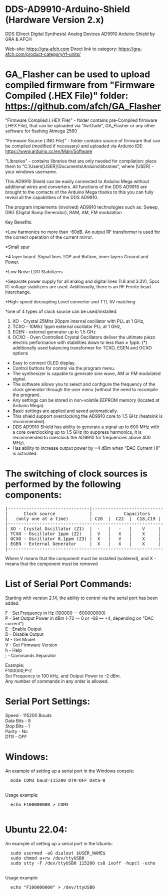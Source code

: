 # DDS-AD9910-Arduino-Shield (Hardware Version 2.x)
DDS (Direct Digital Synthesis) Analog Devices AD9910 Arduino Shield by GRA &amp; AFCH

Web-site: https://gra-afch.com
Direct link to category:  https://gra-afch.com/product-category/rf-units/

# GA_Flasher can be used to upload compiled firmware from "Firmware Compiled (.HEX File)" folder: https://github.com/afch/GA_Flasher

"Firmware Compiled (.HEX File)" - folder contains pre-Compiled firmware (.HEX File), that can be uploaded via "AvrDude", GA_Flasher or any other software for flashing Atmega 2560

"Firmware Source (.INO File)" - folder contains source of firmware that can be compiled (modified if necessary) and uploaded via Arduino IDE: https://www.arduino.cc/en/Main/Software

"Libraries" - contains libraries that are only needed for compilation: place them to "C:\Users\[USER]\Documents\Arduino\libraries", where [USER] - your windows username.

This AD9910 Shield can be easily connected to Arduino Mega without additional wires and converters. All functions of the DDS AD9910 are brought to the contacts of the Arduino Mega thanks to this you can fully reveal all the capabilities of the DDS AD9910.

The program implements (involved) AD9910 technologies such as:
Sweep, DRG (Digital Ramp Generator), RAM, AM, FM modulation

Key Benefits:

*Low harmonics no more than -60dB. An output RF transformer is used for the correct operation of the current mirror.

*Small spur

*4 layer board. Signal lines TOP and Bottom, inner layers Ground and Power.

*Low Noise LDO Stabilizers

*Separate power supply for all analog and digital lines (1.8 and 3.3V), 5pcs IC voltage stabilizers are used. Additionally, there is an RF Ferrite bead interchange.

*High-speed decoupling Level converter and TTL 5V matching

*one of 4 types of clock source can be used/installed:

1. XO - Crystal 25Mhz 20ppm internal oscillator with PLL at 1 GHz,
2. TCXO - 10Mhz 1ppm external oscillator PLL at 1 GHz,
3. EGEN - external generator up to 1.5 GHz
4. OCXO - Oven Controlled Crystal Oscillators deliver the ultimate piezo electric performance with stabilities down to less than ± 1ppb.
(*) additionally used balancing transformer for TCXO, EGEN and OCXO options

* Easy to connect OLED display.
* Control buttons for control via the program menu.
* The synthesizer is capable to generate sine wave, AM or FM modulated signal.
* The software allows you to select and configure the frequency of the clock generator through the user menu (without the need to recompile the program).
* Any settings can be stored in non-volatile EEPROM memory (located at Arduino Mega).
* Basic settings are applied and saved automatically.
* This shield support overclocking the AD9910 core to 1.5 GHz (heatsink is recommended).
* DDS AD9910 Shield has ability to generate a signal up to 600 MHz with a core overclocking up to 1.5 GHz (to suppress harmonics, it is recommended to  overclock the AD9910 for frequencies above 400 MHz).
* Has ability to increase output power by +4 dBm when “DAC Current HI” is activated.

# The switching of clock sources is performed by the following components:
<pre>
|-------------------------------|-----------------------------------|-----------------|
|      Clock source             |            Capacitors             |    Resistors    |
|   (only one at a time)        | C20  |  C22  |  C18,C19 | C14,C17 |  XTAL | REF_CLK |
|-------------------------------------------------------------------------------------|
| XO - Crystal Oscillator (Z1)  |  -   |   -   |    V     |    X    |   V   |    X    |
| TCXO - Oscillator 1ppm (Z2)   |  V   |   X   |    X     |    V    |   X   |    V    |
| OCXO - Oscillator 0.1ppm (Z3) |  X   |   V   |    X     |    V    |   X   |    V    |
| EGEN - External Generator     |  X   |   X   |    X     |    V    |   X   |    V    |
|-------------------------------------------------------------------------------------|
</pre>

Where V means that the component must be installed (soldered), and X - means that the component must be removed

# List of Serial Port Commands:
Starting with version 2.14, the ability to control via the serial port has been added.

  F - Set Frequency in Hz (100000 — 600000000)  
  P - Set Output Power in dBm (-72 — 0 or -68 — +4, depending on "DAC current")  
  E - Enable Output  
  D - Disable Output  
  M - Get Model  
  V - Get Firmware Version  
  h - Help  
  ; - Commands Separator  
          
Example:  
  F100000;P-2  
Set Frequency to 100 kHz, and Output Power to -2 dBm.  
Any number of commands in any order is allowed.  

# Serial Port Settings:

  Speed - 115200 Bouds  
  Data Bits - 8  
  Stop Bits - 1  
  Parity - No  
  DTR - OFF  
# Windows:

An example of setting up a serial port in the Windows console:
  <pre>
  mode COM3 baud=115200 DTR=OFF Data=8
  </pre>
  
Usage example:
  <pre>
  echo F100000000 > COM3
  </pre>
# Ubuntu 22.04:

An example of setting up a serial port in the Ubuntu:
  <pre>
  sudo usermod -aG dialout $USER_NAME$
  sudo chmod a+rw /dev/ttyUSB0
  sudo stty -F /dev/ttyUSB0 115200 cs8 ixoff -hupcl -echo
  </pre>
  
Usage example:
  <pre>
  echo "F100000000" > /dev/ttyUSB0
  </pre>

